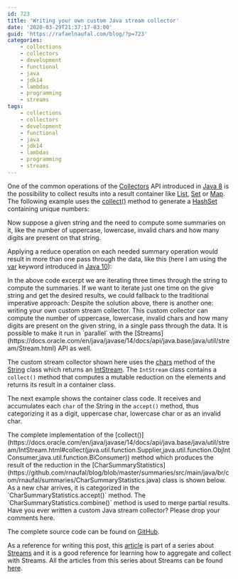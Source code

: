 ```yaml
---
id: 723
title: 'Writing your own custom Java stream collector'
date: '2020-03-29T21:37:17-03:00'
guid: 'https://rafaelnaufal.com/blog/?p=723'
categories:
    - collections
    - collectors
    - development
    - functional
    - java
    - jdk14
    - lambdas
    - programming
    - streams
tags:
    - collections
    - collectors
    - development
    - functional
    - java
    - jdk14
    - lambdas
    - programming
    - streams
---
```


One of the common operations of the [Collectors](https://docs.oracle.com/en/java/javase/14/docs/api/java.base/java/util/stream/Collectors.html) API introduced in [Java 8](http://www.oracle.com/technetwork/pt/java/javase/downloads/jdk8-downloads-2133151.html) is the possibility to collect results into a result container like [List](https://docs.oracle.com/en/java/javase/14/docs/api/java.base/java/util/List.html), [Set](https://docs.oracle.com/en/java/javase/14/docs/api/java.base/java/util/Set.html) or [Map](https://docs.oracle.com/en/java/javase/14/docs/api/java.base/java/util/Map.html). The following example uses the [collect()](https://docs.oracle.com/en/java/javase/14/docs/api/java.base/java/util/stream/IntStream.html#collect(java.util.function.Supplier,java.util.function.ObjIntConsumer,java.util.function.BiConsumer)) method to generate a [HashSet](https://docs.oracle.com/en/java/javase/14/docs/api/java.base/java/util/HashSet.html) containing unique numbers:

<script src="https://gist.github.com/rnaufal/98eb7b5c29f7bae46612158ea3b1c934.js"></script>Now suppose a given string and the need to compute some summaries on it, like the number of uppercase, lowercase, invalid chars and how many digits are present on that string.

Applying a reduce operation on each needed summary operation would result in more than one pass through the data, like this (here I am using the [var](https://developer.oracle.com/java/jdk-10-local-variable-type-inference.html) keyword introduced in [Java 10](https://www.oracle.com/java/technologies/java-archive-javase10-downloads.html)):

<script src="https://gist.github.com/rnaufal/ea6d58f6a609305e3835f2d9cf2fade7.js"></script>In the above code excerpt we are iterating three times through the string to compute the summaries. If we want to iterate just one time on the give string and get the desired results, we could fallback to the traditional imperative approach:

<script src="https://gist.github.com/rnaufal/69202d997e61dea7fead4d23a1ad299c.js"></script>Despite the solution above, there is another one: writing your own custom stream collector. This custom collector can compute the number of uppercase, lowercase, invalid chars and how many digits are present on the given string, in a single pass through the data. It is possible to make it run in `parallel` with the [Streams](https://docs.oracle.com/en/java/javase/14/docs/api/java.base/java/util/stream/Stream.html) API as well.

The custom stream collector shown here uses the [chars](https://docs.oracle.com/en/java/javase/14/docs/api/java.base/java/lang/String.html#chars()) method of the [String](https://docs.oracle.com/en/java/javase/14/docs/api/java.base/java/lang/String.html) class which returns an [IntStream](https://docs.oracle.com/en/java/javase/14/docs/api/java.base/java/util/stream/IntStream.html). The `IntStream` class contains a `collect()` method that computes a mutable reduction on the elements and returns its result in a container class.

The next example shows the container class code. It receives and accumulates each `char` of the String in the `accept()` method, thus categorizing it as a digit, uppercase char, lowercase char or as an invalid char.

<script src="https://gist.github.com/rnaufal/cfaadb809840c2408297a9c44e948287.js"></script>The complete implementation of the [collect()](https://docs.oracle.com/en/java/javase/14/docs/api/java.base/java/util/stream/IntStream.html#collect(java.util.function.Supplier,java.util.function.ObjIntConsumer,java.util.function.BiConsumer)) method which produces the result of the reduction in the [CharSummaryStatistics](https://github.com/rnaufal/blog/blob/master/summaries/src/main/java/br/com/rnaufal/summaries/CharSummaryStatistics.java) class is shown below. As a new char arrives, it is categorized in the `CharSummaryStatistics.accept()` method. The `CharSummaryStatistics.combine()` method is used to merge partial results.

<script src="https://gist.github.com/rnaufal/008e3fe2b338006c3ca2bce0025f76f7.js"></script>Have you ever written a custom Java stream collector? Please drop your comments here.

The complete source code can be found on [GitHub](https://github.com/rnaufal/blog/tree/master/summaries).

As a reference for writing this post, this [article](https://developer.ibm.com/articles/j-java-streams-2-brian-goetz/) is part of a series about [Streams](https://docs.oracle.com/en/java/javase/14/docs/api/java.base/java/util/stream/Stream.html) and it is a good reference for learning how to aggregate and collect with Streams. All the articles from this series about Streams can be found [here](https://developer.ibm.com/series/java-streams/).